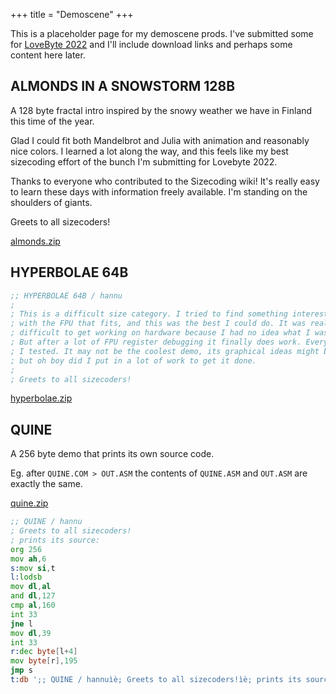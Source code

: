 +++
title = "Demoscene"
+++

This is a placeholder page for my demoscene prods. I've submitted some for [LoveByte 2022](https://lovebyte.party/) and I'll include download links and perhaps some content here later.

## ALMONDS IN A SNOWSTORM 128B

A 128 byte fractal intro inspired by the snowy weather we have in Finland
this time of the year.

Glad I could fit both Mandelbrot and Julia with animation and reasonably
nice colors. I learned a lot along the way, and this feels like my best
sizecoding effort of the bunch I'm submitting for Lovebyte 2022.

Thanks to everyone who contributed to the Sizecoding wiki! It's really easy
to learn these days with information freely available. I'm standing on the
shoulders of giants.

Greets to all sizecoders!

[almonds.zip](almonds.zip)

## HYPERBOLAE 64B

```asm
;; HYPERBOLAE 64B / hannu
;
; This is a difficult size category. I tried to find something interesting
; with the FPU that fits, and this was the best I could do. It was really
; difficult to get working on hardware because I had no idea what I was doing.
; But after a lot of FPU register debugging it finally does work. Everywhere
; I tested. It may not be the coolest demo, its graphical ideas might be few,
; but oh boy did I put in a lot of work to get it done.
;
; Greets to all sizecoders!
```

[hyperbolae.zip](hyperbolae.zip)

## QUINE

A 256 byte demo that prints its own source code.

Eg. after `QUINE.COM > OUT.ASM` the contents of `QUINE.ASM` and `OUT.ASM` are exactly the same.

[quine.zip](quine.zip)

```asm
;; QUINE / hannu
; Greets to all sizecoders!
; prints its source:
org 256
mov ah,6
s:mov si,t
l:lodsb
mov dl,al
and dl,127
cmp al,160
int 33
jne l
mov dl,39
int 33
r:dec byte[l+4]
mov byte[r],195
jmp s
t:db ';; QUINE / hannuìè; Greets to all sizecoders!ìè; prints its source:ìèorg 256ìèmov ah,6ìès:mov si,tìèl:lodsbìèmov dl,alìèand dl,127ìècmp al,160ìèint 33ìèjne lìèmov dl,39ìèint 33ìèr:dec byte[l+4]ìèmov byte[r],195ìèjmp sìèt:dbá'
```

